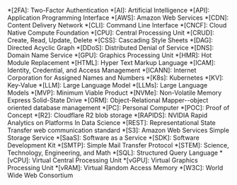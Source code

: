 *[2FA]: Two-Factor Authentication
*[AI]: Artificial Intelligence
*[API]: Application Programming Interface
*[AWS]: Amazon Web Services
*[CDN]: Content Delivery Network
*[CLI]: Command Line Interface
*[CNCF]: Cloud Native Compute Foundation
*[CPU]: Central Processing Unit
*[CRUD]: Create, Read, Update, Delete
*[CSS]: Cascading Style Sheets
*[DAG]: Directed Acyclic Graph
*[DDoS]: Distributed Denial of Service
*[DNS]: Domain Name Service
*[GPU]: Graphics Processing Unit
*[HMR]: Hot Module Replacement
*[HTML]: Hyper Text Markup Language
*[ICAM]: Identity, Credential, and Access Management
*[ICANN]: Internet Corporation for Assigned Names and Numbers
*[K8s]: Kubernetes
*[KV]: Key-Value
*[LLM]: Large Language Model
*[LLMs]: Large Language Models
*[MVP]: Minimum Viable Product
*[NVMe]: Non-Volatile Memory Express Solid-State Drive
*[ORM]: Object-Relational Mapper--object oriented database management
*[PC]: Personal Computer
*[POC]: Proof of Concept
*[R2]: Cloudflare R2 blob storage
*[RAPIDS]: NVIDIA Rapid Analytics on Platforms In Data Science
*[REST]: Representational State Transfer web communication standard
*[S3]: Amazon Web Services Simple Storage Service
*[SaaS]: Software as a Service
*[SDK]: Software Development Kit
*[SMTP]: Simple Mail Transfer Protocol
*[STEM]: Science, Technology, Engineering, and Math
*[SQL]: Structured Query Language
*[vCPU]: Virtual Central Processing Unit
*[vGPU]: Virtual Graphics Processing Unit
*[vRAM]: Virtual Random Access Memory
*[W3C]: World Wide Web Consortium